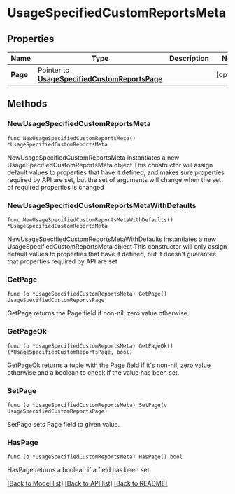 # UsageSpecifiedCustomReportsMeta

## Properties

Name | Type | Description | Notes
------------ | ------------- | ------------- | -------------
**Page** | Pointer to [**UsageSpecifiedCustomReportsPage**](UsageSpecifiedCustomReportsPage.md) |  | [optional] 

## Methods

### NewUsageSpecifiedCustomReportsMeta

`func NewUsageSpecifiedCustomReportsMeta() *UsageSpecifiedCustomReportsMeta`

NewUsageSpecifiedCustomReportsMeta instantiates a new UsageSpecifiedCustomReportsMeta object
This constructor will assign default values to properties that have it defined,
and makes sure properties required by API are set, but the set of arguments
will change when the set of required properties is changed

### NewUsageSpecifiedCustomReportsMetaWithDefaults

`func NewUsageSpecifiedCustomReportsMetaWithDefaults() *UsageSpecifiedCustomReportsMeta`

NewUsageSpecifiedCustomReportsMetaWithDefaults instantiates a new UsageSpecifiedCustomReportsMeta object
This constructor will only assign default values to properties that have it defined,
but it doesn't guarantee that properties required by API are set

### GetPage

`func (o *UsageSpecifiedCustomReportsMeta) GetPage() UsageSpecifiedCustomReportsPage`

GetPage returns the Page field if non-nil, zero value otherwise.

### GetPageOk

`func (o *UsageSpecifiedCustomReportsMeta) GetPageOk() (*UsageSpecifiedCustomReportsPage, bool)`

GetPageOk returns a tuple with the Page field if it's non-nil, zero value otherwise
and a boolean to check if the value has been set.

### SetPage

`func (o *UsageSpecifiedCustomReportsMeta) SetPage(v UsageSpecifiedCustomReportsPage)`

SetPage sets Page field to given value.

### HasPage

`func (o *UsageSpecifiedCustomReportsMeta) HasPage() bool`

HasPage returns a boolean if a field has been set.


[[Back to Model list]](../README.md#documentation-for-models) [[Back to API list]](../README.md#documentation-for-api-endpoints) [[Back to README]](../README.md)


